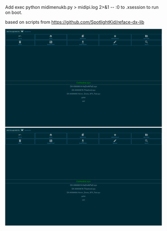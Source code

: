 Add 
exec python midimenukb.py > midipi.log 2>&1 -- :0
to .xsession to run on boot.

based on scripts from https://github.com/SpotlightKid/reface-dx-lib

![Alt text](https://github.com/powerpoint45/reface-dx-lib-raspberrypi/blob/master/Screenshot%20From%202025-10-14%2018-27-02.png?raw=true)
![Alt text](https://github.com/powerpoint45/reface-dx-lib-raspberrypi/blob/master/Screenshot%20From%202025-10-14%2018-27-02.png?raw=true)

